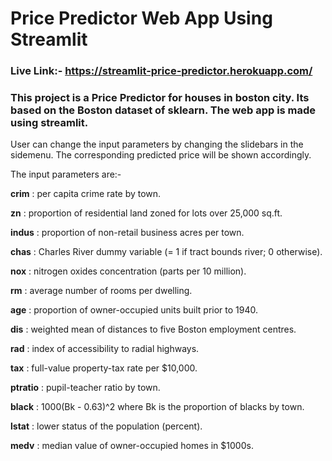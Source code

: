 # Price Predictor Web App Using Streamlit
### Live Link:- https://streamlit-price-predictor.herokuapp.com/

### This project is a Price Predictor for houses in boston city. Its based on the Boston dataset of sklearn. The web app is made using streamlit.

<p>  User can change the input parameters by changing the slidebars in the sidemenu. The corresponding predicted price will be shown accordingly.</p>

<p> The input parameters are:-
  
  <b>crim</b> : per capita crime rate by town.
  
  <b>zn</b> : proportion of residential land zoned for lots over 25,000 sq.ft.

  <b>indus</b> : proportion of non-retail business acres per town.

  <b>chas</b> : Charles River dummy variable (= 1 if tract bounds river; 0 otherwise).

  <b>nox</b> : nitrogen oxides concentration (parts per 10 million).

  <b>rm</b> : average number of rooms per dwelling.

  <b>age</b> : proportion of owner-occupied units built prior to 1940.

  <b>dis</b> : weighted mean of distances to five Boston employment centres.

  <b>rad</b> : index of accessibility to radial highways.

  <b>tax</b> : full-value property-tax rate per \$10,000.

  <b>ptratio</b> : pupil-teacher ratio by town.

  <b>black</b> : 1000(Bk - 0.63)^2 where Bk is the proportion of blacks by town.

  <b>lstat</b> : lower status of the population (percent).

  <b>medv</b> : median value of owner-occupied homes in \$1000s.</p>

